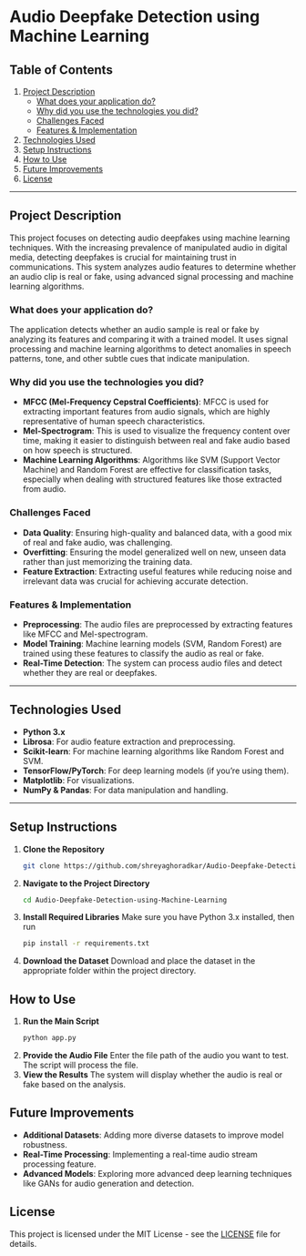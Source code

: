 # Audio Deepfake Detection using Machine Learning

## Table of Contents
1. [Project Description](#project-description)
   - [What does your application do?](#what-does-your-application-do)
   - [Why did you use the technologies you did?](#why-did-you-use-the-technologies-you-did)
   - [Challenges Faced](#challenges-faced)
   - [Features & Implementation](#features--implementation)
2. [Technologies Used](#technologies-used)
3. [Setup Instructions](#setup-instructions)
4. [How to Use](#how-to-use)
5. [Future Improvements](#future-improvements)
6. [License](#license)

---

## Project Description
This project focuses on detecting audio deepfakes using machine learning techniques. With the increasing prevalence of manipulated audio in digital media, detecting deepfakes is crucial for maintaining trust in communications. This system analyzes audio features to determine whether an audio clip is real or fake, using advanced signal processing and machine learning algorithms.

### What does your application do?
The application detects whether an audio sample is real or fake by analyzing its features and comparing it with a trained model. It uses signal processing and machine learning algorithms to detect anomalies in speech patterns, tone, and other subtle cues that indicate manipulation.

### Why did you use the technologies you did?
- **MFCC (Mel-Frequency Cepstral Coefficients)**: MFCC is used for extracting important features from audio signals, which are highly representative of human speech characteristics.
- **Mel-Spectrogram**: This is used to visualize the frequency content over time, making it easier to distinguish between real and fake audio based on how speech is structured.
- **Machine Learning Algorithms**: Algorithms like SVM (Support Vector Machine) and Random Forest are effective for classification tasks, especially when dealing with structured features like those extracted from audio.

### Challenges Faced
- **Data Quality**: Ensuring high-quality and balanced data, with a good mix of real and fake audio, was challenging.
- **Overfitting**: Ensuring the model generalized well on new, unseen data rather than just memorizing the training data.
- **Feature Extraction**: Extracting useful features while reducing noise and irrelevant data was crucial for achieving accurate detection.

### Features & Implementation
- **Preprocessing**: The audio files are preprocessed by extracting features like MFCC and Mel-spectrogram.
- **Model Training**: Machine learning models (SVM, Random Forest) are trained using these features to classify the audio as real or fake.
- **Real-Time Detection**: The system can process audio files and detect whether they are real or deepfakes.

---

## Technologies Used
- **Python 3.x**
- **Librosa**: For audio feature extraction and preprocessing.
- **Scikit-learn**: For machine learning algorithms like Random Forest and SVM.
- **TensorFlow/PyTorch**: For deep learning models (if you’re using them).
- **Matplotlib**: For visualizations.
- **NumPy & Pandas**: For data manipulation and handling.

---

## Setup Instructions
1. **Clone the Repository**
   ```bash
   git clone https://github.com/shreyaghoradkar/Audio-Deepfake-Detection-using-Machine-Learning.git

2. **Navigate to the Project Directory**
   ```bash
   cd Audio-Deepfake-Detection-using-Machine-Learning

3. **Install Required Libraries**
   Make sure you have Python 3.x installed, then run
   ```bash
   pip install -r requirements.txt

4. **Download the Dataset**
   Download and place the dataset in the appropriate folder within the project directory.

## How to Use

1. **Run the Main Script**
   ```bash
   python app.py
2. **Provide the Audio File**
   Enter the file path of the audio you want to test. The script will process the file.
3. **View the Results**
   The system will display whether the audio is real or fake based on the analysis.

## Future Improvements
- **Additional Datasets**: Adding more diverse datasets to improve model robustness.
- **Real-Time Processing**: Implementing a real-time audio stream processing feature.
- **Advanced Models**: Exploring more advanced deep learning techniques like GANs for audio generation and detection.

## License
This project is licensed under the MIT License - see the [LICENSE](LICENSE) file for details.
